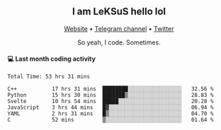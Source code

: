 <h2 align="center">I am LeKSuS hello lol</h2>
<div align="center">
  <a href="https://leksus.net">Website</a> •
  <a href="https://t.me/leksus_was_here">Telegram channel</a> •
  <a href="https://twitter.com/___LeKSuS___">Twitter</a>
</div>
<p align="center">So yeah, I code. Sometimes.</p>

#### :computer: Last month coding activity
<!--START_SECTION:waka-->

```text
Total Time: 53 hrs 31 mins

C++           17 hrs 31 mins  ████████░░░░░░░░░░░░░░░░░   32.56 %
Python        15 hrs 30 mins  ███████▒░░░░░░░░░░░░░░░░░   28.83 %
Svelte        10 hrs 54 mins  █████░░░░░░░░░░░░░░░░░░░░   20.28 %
JavaScript    3 hrs 44 mins   █▓░░░░░░░░░░░░░░░░░░░░░░░   06.94 %
YAML          2 hrs 31 mins   █▒░░░░░░░░░░░░░░░░░░░░░░░   04.70 %
C             52 mins         ▒░░░░░░░░░░░░░░░░░░░░░░░░   01.64 %
```

<!--END_SECTION:waka-->
